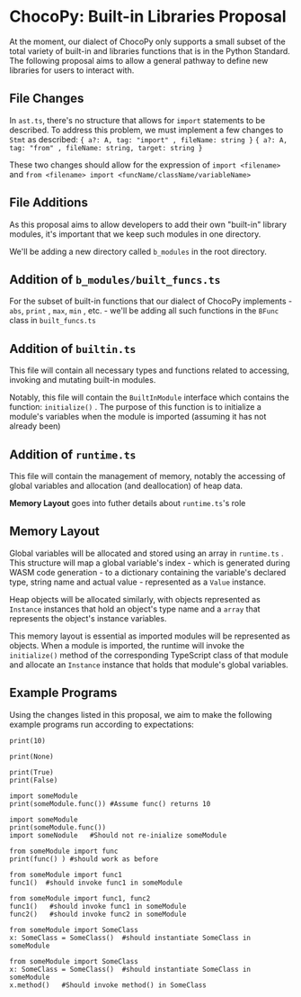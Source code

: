 # ChocoPy: Built-in Libraries Proposal
At the moment, our dialect of ChocoPy only supports a small subset of the total variety of built-in and libraries functions that is in the Python Standard. The following proposal aims to allow a general pathway to define new libraries for users to interact with.

## File Changes
In `ast.ts`, there's no structure that allows for `import` statements to be described. To address this problem, we must implement a few changes to `Stmt` as described:
`{ a?: A, tag: "import" , fileName: string }`
`{ a?: A, tag: "from" , fileName: string, target: string }`

These two changes should allow for the expression of `import <filename>` and `from <filename> import <funcName/className/variableName>`

## File Additions
As this proposal aims to allow developers to add their own "built-in" library modules, it's important that we keep such modules in one directory.

We'll be adding a new directory called `b_modules` in the root directory.

## Addition of `b_modules/built_funcs.ts`
For the subset of built-in functions that our dialect of ChocoPy implements - `abs`, `print` , `max`, `min` , etc. - we'll be adding all such functions in the `BFunc` class in `built_funcs.ts`

## Addition of `builtin.ts`
This file will contain all necessary types and functions related to accessing, invoking and mutating built-in modules. 

Notably, this file will contain the `BuiltInModule` interface which contains the function: `initialize()` . The purpose of this function is to initialize a module's variables when the module is imported (assuming it has not already been)

## Addition of `runtime.ts`
This file will contain the management of memory, notably the accessing of global variables and allocation (and deallocation) of heap data. 

**Memory Layout** goes into futher details about `runtime.ts`'s role

## Memory Layout
Global variables will be allocated and stored using an array in `runtime.ts` . This structure will map a global variable's index - which is generated during WASM code generation - to a dictionary containing the variable's declared type, string name and actual value - represented as a `Value` instance.

Heap objects will be allocated similarly, with objects represented as `Instance` instances that hold an object's type name and a `array` that represents the object's instance variables.

This memory layout is essential as imported modules will be represented as objects. When a module is imported, the runtime will invoke the `initialize()` method of the corresponding TypeScript class of that module and allocate an `Instance` instance that holds that module's global variables. 

## Example Programs
Using the changes listed in this proposal, we aim to make the following example programs run according to expectations:

```
print(10)
```

```
print(None)
```

```
print(True)
print(False)
```


```
import someModule
print(someModule.func()) #Assume func() returns 10
```

```
import someModule
print(someModule.func())
import someNodule   #Should not re-inialize someModule
```

```
from someModule import func
print(func() ) #should work as before 
```

```
from someModule import func1
func1()  #should invoke func1 in someModule
```

```
from someModule import func1, func2
func1()   #should invoke func1 in someModule
func2()   #should invoke func2 in someModule
```

```
from someModule import SomeClass
x: SomeClass = SomeClass()  #should instantiate SomeClass in someModule
```

```
from someModule import SomeClass
x: SomeClass = SomeClass()  #should instantiate SomeClass in someModule
x.method()   #Should invoke method() in SomeClass
```